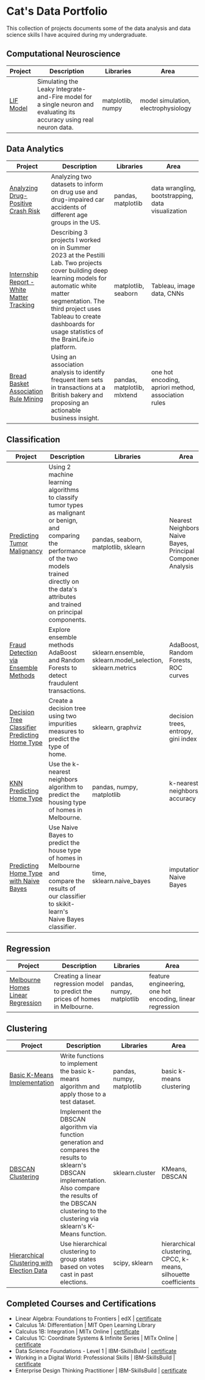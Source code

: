 # Cat's Data Portfolio

This collection of projects documents some of the data analysis and data science skills I have acquired during my undergraduate. 

## Computational Neuroscience
| Project | Description | Libraries | Area | 
| --- | --- | --- | --- | 
| [LIF Model](https://github.com/catherinealeal/LIFModel) | Simulating the Leaky Integrate-and-Fire model for a single neuron and evaluating its accuracy using real neuron data. | matplotlib, numpy | model simulation, electrophysiology | 

## Data Analytics
| Project | Description | Libraries | Area | 
| --- | --- | --- | --- | 
| [Analyzing Drug-Positive Crash Risk](https://github.com/catherinealeal/DrugRiskAnalysis/tree/main) | Analyzing two datasets to inform on drug use and drug-impaired car accidents of different age groups in the US. | pandas, matplotlib | data wrangling, bootstrapping, data visualization | 
| [Internship Report - White Matter Tracking](https://github.com/catherinealeal/WhiteMatterTracking) | Describing 3 projects I worked on in Summer 2023 at the Pestilli Lab. Two projects cover building deep learning models for automatic white matter segmentation. The third project uses Tableau to create dashboards for usage statistics of the BrainLife.io platform. | matplotlib, seaborn | Tableau, image data, CNNs | 
| [Bread Basket Association Rule Mining](https://github.com/catherinealeal/BreadBasketAssociationAnalysis) | Using an association analysis to identify frequent item sets in transactions at a British bakery and proposing an actionable business insight. | pandas, matplotlib, mlxtend | one hot encoding, apriori method, association rules |

## Classification
| Project | Description | Libraries | Area | 
| --- | --- | --- | --- | 
| [Predicting Tumor Malignancy](https://github.com/catherinealeal/TumorMalignancy) |  Using 2 machine learning algorithms to classify tumor types as malignant or benign, and comparing the performance of the two models trained directly on the data's attributes and trained on principal components. | pandas, seaborn, matplotlib, sklearn | Nearest Neighbors, Naive Bayes, Principal Component Analysis | 
| [Fraud Detection via Ensemble Methods](https://github.com/catherinealeal/EnsembleMethodsFraudDetection/tree/main) | Explore ensemble methods AdaBoost and Random Forests to detect fraudulent transactions. | sklearn.ensemble, sklearn.model_selection, sklearn.metrics | AdaBoost, Random Forests, ROC curves | 
| [Decision Tree Classifier Predicting Home Type](https://github.com/catherinealeal/DecisionTreeClassifier/tree/main) | Create a decision tree using two impurities measures to predict the type of home. | sklearn, graphviz | decision trees, entropy, gini index | 
| [KNN Predicting Home Type](https://github.com/catherinealeal/HouseTypeKNN/tree/main) | Use the k-nearest neighbors algorithm to predict the housing type of homes in Melbourne. | pandas, numpy, matplotlib | k-nearest neighbors, accuracy |
| [Predicting Home Type with Naive Bayes](https://github.com/catherinealeal/HouseTypeNaiveBayes) | Use Naive Bayes to predict the house type of homes in Melbourne and compare the results of our classifier to skikit-learn's Naive Bayes classifier. | time, sklearn.naive_bayes | imputation, Naive Bayes |

## Regression 
| Project | Description | Libraries | Area | 
| --- | --- | --- | --- | 
| [Melbourne Homes Linear Regression](https://github.com/catherinealeal/MelbourneHomesLinearRegression/tree/main) | Creating a linear regression model to predict the prices of homes in Melbourne. | pandas, numpy, matplotlib | feature engineering, one hot encoding, linear regression | 

## Clustering 
| Project | Description | Libraries | Area | 
| --- | --- | --- | --- | 
| [Basic K-Means Implementation](https://github.com/catherinealeal/BasicKMeans) | Write functions to implement the basic k-means algorithm and apply those to a test dataset. | pandas, numpy, matplotlib | basic k-means clustering |
| [DBSCAN Clustering](https://github.com/catherinealeal/DBSCAN) | Implement the DBSCAN algorithm via function generation and compares the results to sklearn's DBSCAN implementation. Also compare the results of the DBSCAN clustering to the clustering via sklearn's K-Means function. | sklearn.cluster | KMeans, DBSCAN |
| [Hierarchical Clustering with Election Data](https://github.com/catherinealeal/ElectionHierarchicalClustering) | Use hierarchical clustering to group states based on votes cast in past elections. | scipy, sklearn | hierarchical clustering, CPCC, k-means, silhouette coefficients | 

## Completed Courses and Certifications 
- Linear Algebra: Foundations to Frontiers | edX | [certificate](https://courses.edx.org/certificates/186f4d9e78e948ce815550942af7b0f0)
- Calculus 1A: Differentiation | MIT Open Learning Library
- Calculus 1B: Integration | MITx Online | [certificate](https://mitxonline.mit.edu/certificate/c3e3fcd0-2a4f-48c8-8993-d15fb62e0485/)
- Calculus 1C: Coordinate Systems & Infinite Series | MITx Online | [certificate](https://mitxonline.mit.edu/certificate/9ec33693-586f-44af-83be-819cf989b415/)
- Data Science Foundations - Level 1 | IBM-SkillsBuild | [certificate](https://www.credly.com/badges/5ac81ffc-dc5f-47ed-9032-9fe97521ba5e/public_url)
- Working in a Digital World: Professional Skills | IBM-SkillsBuild | [certificate](https://www.credly.com/badges/0a31c179-00ed-424c-823e-93851811d904/public_url)
- Enterprise Design Thinking Practitioner | IBM-SkillsBuild | [certificate](https://www.credly.com/badges/f0195ec9-1147-4bc9-9885-dac7a67621ab/public_url)
